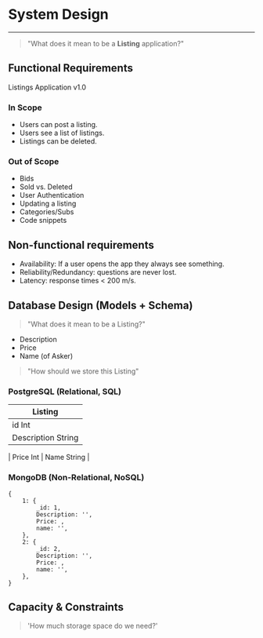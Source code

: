 # System Design

---

> "What does it mean to be a **Listing** application?"

## Functional Requirements

Listings Application v1.0

### In Scope

- Users can post a listing.
- Users see a list of listings.
- Listings can be deleted.

### Out of Scope

- Bids
- Sold vs. Deleted
- User Authentication
- Updating a listing
- Categories/Subs
- Code snippets

## Non-functional requirements

- Availability: If a user opens the app they always see something.
- Reliability/Redundancy: questions are never lost.
- Latency: response times < 200 m/s.

## Database Design (Models + Schema)

> "What does it mean to be a Listing?"

- Description
- Price
- Name (of Asker)

> "How should we store this Listing"

### PostgreSQL (Relational, SQL)

| Listing            |
| ------------------ |
| id Int             |
| Description String |

| Price Int
| Name String |

### MongoDB (Non-Relational, NoSQL)

    {
        1: {
            _id: 1,
            Description: '',
            Price: ,
            name: '',
        },
        2: {
            _id: 2,
            Description: '',
            Price: ,
            name: '',
        },
    }

## Capacity & Constraints

> 'How much storage space do we need?'

<!-- figure that out later -->
